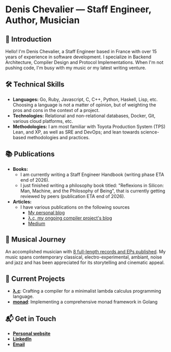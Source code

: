 # Denis Chevalier — Staff Engineer, Author, Musician

## 👋 Introduction

Hello! I'm Denis Chevalier, a Staff Engineer based in France with over 15 years of experience in software development. I specialize in Backend Architecture, Compiler Design and Protocol Implementations. When I'm not pushing code, I'm busy with my music or my latest writing venture.

## 🛠 Technical Skills

- **Languages:** Go, Ruby, Javascript, C, C++, Python, Haskell, Lisp, etc. Choosing a language is not a matter of opinion, but of weighting the pros and cons in the context of a project.
- **Technologies:** Relational and non-relational databases, Docker, Git, various cloud platforms, etc.
- **Methodologies:** I am most familiar with Toyota Production System (TPS) Lean, and XP, as well as SRE and DevOps; and lean towards science-based methodologies and practices.

## 📚 Publications

- **Books:**
    - I am currently writing a Staff Engineer Handbook (writing phase ETA end of 2026).
    - I just finished writing a philosophy book titled: "Reflexions in Silicon: Man, Machine, and the Philosophy of Being", that is currently getting reviewed by peers (publication ETA end of 2026).
- **Articles:**
    - I have various publications on the following sources
      - [My personal blog](https://denischevalier.fr)
      - [λ.c, my ongoing compiler project's blog](https://denisdubochevalier.github.io/lambdac/post)
      - [Medium](https://medium.com/@denis.chevalier)

## 🎵 Musical Journey

An accomplished musician with [8 full-length records and EPs published](https://stalys.bandcamp.com/). My music spans contemporary classical, electro-experimental, ambiant, noise and jazz and has been appreciated for its storytelling and cinematic appeal.

## 🤖 Current Projects

- **[λ.c](https://denisdubochevalier.github.io/lambdac)**: Crafting a compiler for a minimalist lambda calculus programming language.
- **[monad](https://github.com/denisdubochevalier/monad)**: Implementing a comprehensive monad framework in Golang

## 📬 Get in Touch

- **[Personal website](https://denischevalier.fr)**
- **[LinkedIn](https://www.linkedin.com/in/denis-chevalier/)**
- **[Email](mailto:contact@denischevalier.fr)**
